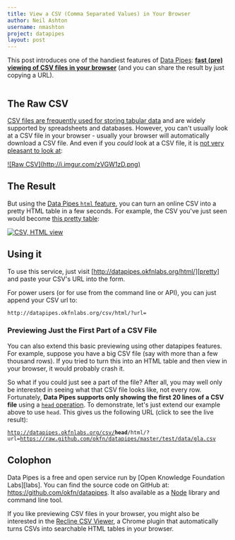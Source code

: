 ```yaml
---
title: View a CSV (Comma Separated Values) in Your Browser
author: Neil Ashton
username: nmashton
project: datapipes
layout: post
---
```


This post introduces one of the handiest features of [Data Pipes][]: **[fast (pre) viewing of CSV files in your browser][pretty]** (and you can share the result by just copying a URL).

[Data Pipes]: http://datapipes.okfnlabs.org/
[pretty]: http://datapipes.okfnlabs.org/html/

<a href="http://datapipes.okfnlabs.org/html/"><img src="http://i.imgur.com/LKjphLo.png" alt="" /></a>

## The Raw CSV

[CSV files are frequently used for storing tabular data][csv] and are widely supported by spreadsheets and databases. However, you can't usually look at a CSV file in your browser - usually your browser will automatically download a CSV file. And even if you *could* look at a CSV file, it is [not very pleasant to look at][raw]:

[csv]: http://data.okfn.org/standards/csv/

<a href="http://datapipes.okfnlabs.org/csv/?url=https://raw.github.com/okfn/datapipes/master/test/data/gla.csv">
![Raw CSV](http://i.imgur.com/zVGW1zD.png)
</a>

[raw]: http://datapipes.okfnlabs.org/csv/?url=https://raw.github.com/okfn/datapipes/master/test/data/gla.csv

## The Result

But using the [Data Pipes `html` feature][pretty], you can turn an online CSV into a pretty HTML table in a few seconds. For example, the CSV you've just seen would become [this pretty table][table]:

<a href="http://datapipes.okfnlabs.org/csv/html/?url=https://raw.github.com/okfn/datapipes/master/test/data/gla.csv">![CSV, HTML view](http://i.imgur.com/fbR8DvX.png)</a>

[table]: http://datapipes.okfnlabs.org/csv/html/?url=https://raw.github.com/okfn/datapipes/master/test/data/gla.csv

## Using it

To use this service, just visit [http://datapipes.okfnlabs.org/html/][pretty] and paste your CSV's URL into the form.

For power users (or for use from the command line or API), you can just append your CSV url to:

    http://datapipes.okfnlabs.org/csv/html/?url=

### Previewing Just the First Part of a CSV File

You can also extend this basic previewing using other datapipes features. For example, suppose you have a big CSV file (say with more than a few thousand rows). If you tried to turn this into an HTML table and then view in your browser, it would probably crash it.

So what if you could just see a part of the file? After all, you may well only be interested in seeing what that CSV file looks like, not every row. Fortunately, **Data Pipes supports only showing the first 20 lines of a CSV file** using a [`head` operation][head]. To demonstrate, let's just extend our example above to use `head`. This gives us the following URL (click to see the live result):

[head]: http://datapipes.okfnlabs.org/head

<code><a href="http://datapipes.okfnlabs.org/csv/head/html/?url=https://raw.github.com/okfn/datapipes/master/test/data/gla.csv">http://datapipes.okfnlabs.org/csv/<strong>head</strong>/html/?url=https://raw.github.com/okfn/datapipes/master/test/data/gla.csv</a></code>

## Colophon

Data Pipes is a free and open service run by [Open Knowledge Foundation Labs][labs]. You can find the source code on GitHub at: <https://github.com/okfn/datapipes>. It also available as a [Node](http://nodejs.org/) library and command line tool.


If you like previewing CSV files in your browser, you might also be interested in the [Recline CSV Viewer](https://chrome.google.com/webstore/detail/recline-csv-viewer/ibfcfelnbfhlbpelldnngdcklnndhael), a Chrome plugin that automatically turns CSVs into searchable HTML tables in your browser.
